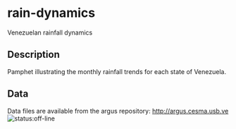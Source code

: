 # rain-dynamics
Venezuelan rainfall dynamics

## Description
Pamphet illustrating the monthly rainfall trends for each state of Venezuela. 

## Data
Data files are available from the argus repository: http://argus.cesma.usb.ve   ![status:off-line](https://img.shields.io/badge/status-offline-red.svg)
